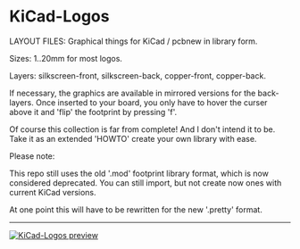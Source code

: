 
KiCad-Logos
===========

LAYOUT FILES: Graphical things for KiCad / pcbnew in library form.

Sizes: 1..20mm for most logos.

Layers: silkscreen-front, silkscreen-back, copper-front, copper-back.

If necessary, the graphics are available in mirrored versions for the back-layers. Once inserted to your board, you only have to hover the curser above it and 'flip' the footprint by pressing 'f'.


Of course this collection is far from complete! And I don't intend it to be. 
Take it as an extended 'HOWTO' create your own library with ease.


Please note: 

This repo still uses the old '.mod' footprint library format, which is now considered
deprecated. You can still import, but not create now ones with current KiCad versions.

At one point this will have to be rewritten for the new '.pretty' format.


---

[![KiCad-Logos preview](/DOCs/KiCad-Logos_preview.png)](/DOCs/KiCad-Logos_preview.png)

